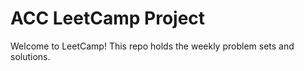 # ACC LeetCamp Project

Welcome to LeetCamp! This repo holds the weekly problem sets and solutions. 